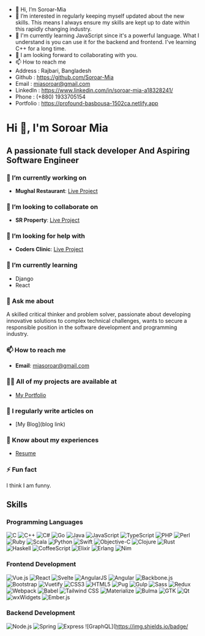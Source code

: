 - 👋 Hi, I’m Soroar-Mia
- 👀 I’m interested in regularly keeping myself updated about the new skills. This means I always ensure my skills are kept up to date within this rapidly          changing industry.
- 🌱 I'm currently learning JavaScript since it's a powerful language. What I understand is you can use it for the backend and frontend. I've learning  C++ 
      for a long time.
- 💞️ I am looking forward to collaborating with you.
- 📫 How to reach me
- Address : Rajbari,  Bangladesh
- Github     : https://github.com/Soroar-Mia
- Email     : miasoroar@gmail.com
- LinkedIn : https://www.linkedin.com/in/soroar-mia-a18328241/
- Phone    : (+880) 1933705154
- Portfolio  : https://profound-basbousa-1502ca.netlify.app

<!---
Soroar-Mia/Soroar-Mia is a ✨ special ✨ repository because its `README.md` (this file) appears on your GitHub profile.
You can click the Preview link to take a look at your changes.
--->




# Hi 👋, I'm Soroar Mia

## A passionate full stack developer And Aspiring Software Engineer

### 🔭 I’m currently working on
- **Mughal Restaurant**: [Live Project](https://funny-basbousa-06e58d.netlify.app)

### 👯 I’m looking to collaborate on
- **SR Property**: [Live Project](https://jade-seahorse-b8e2aa.netlify.app)

### 🤝 I’m looking for help with
- **Coders Clinic**: [Live Project](https://coders-clinic-fc76f.web.app/)

### 🌱 I’m currently learning
- Django
- React

### 💬 Ask me about
A skilled critical thinker and problem solver, passionate about developing innovative solutions to complex technical challenges, wants to secure a responsible position in the software development and programming industry.

### 📫 How to reach me
- **Email**: miasoroar@gmail.com

### 👨‍💻 All of my projects are available at
- [My Portfolio](https://dainty-kitsune-d0fdc3.netlify.app/)

### 📝 I regularly write articles on
- [My Blog](blog link)

### 📄 Know about my experiences
- [Resume](https://drive.google.com/file/d/1JlgLVDotIv5Y-JEK0wjWg_EJcGLP0IvB/view?usp=sharing)

### ⚡ Fun fact
I think I am funny.

## Skills

### Programming Languages
![C](https://img.shields.io/badge/C-A8B9CC?style=for-the-badge&logo=c&logoColor=white)
![C++](https://img.shields.io/badge/C++-00599C?style=for-the-badge&logo=cplusplus&logoColor=white)
![C#](https://img.shields.io/badge/C%23-239120?style=for-the-badge&logo=csharp&logoColor=white)
![Go](https://img.shields.io/badge/Go-00ADD8?style=for-the-badge&logo=go&logoColor=white)
![Java](https://img.shields.io/badge/Java-007396?style=for-the-badge&logo=java&logoColor=white)
![JavaScript](https://img.shields.io/badge/JavaScript-F7DF1E?style=for-the-badge&logo=javascript&logoColor=black)
![TypeScript](https://img.shields.io/badge/TypeScript-007ACC?style=for-the-badge&logo=typescript&logoColor=white)
![PHP](https://img.shields.io/badge/PHP-777BB4?style=for-the-badge&logo=php&logoColor=white)
![Perl](https://img.shields.io/badge/Perl-39457E?style=for-the-badge&logo=perl&logoColor=white)
![Ruby](https://img.shields.io/badge/Ruby-CC342D?style=for-the-badge&logo=ruby&logoColor=white)
![Scala](https://img.shields.io/badge/Scala-DC322F?style=for-the-badge&logo=scala&logoColor=white)
![Python](https://img.shields.io/badge/Python-3776AB?style=for-the-badge&logo=python&logoColor=white)
![Swift](https://img.shields.io/badge/Swift-FA7343?style=for-the-badge&logo=swift&logoColor=white)
![Objective-C](https://img.shields.io/badge/Objective--C-EB4949?style=for-the-badge&logo=apple&logoColor=white)
![Clojure](https://img.shields.io/badge/Clojure-5881D8?style=for-the-badge&logo=clojure&logoColor=white)
![Rust](https://img.shields.io/badge/Rust-000000?style=for-the-badge&logo=rust&logoColor=white)
![Haskell](https://img.shields.io/badge/Haskell-5D4F85?style=for-the-badge&logo=haskell&logoColor=white)
![CoffeeScript](https://img.shields.io/badge/CoffeeScript-2F2625?style=for-the-badge&logo=coffeescript&logoColor=white)
![Elixir](https://img.shields.io/badge/Elixir-4B275F?style=for-the-badge&logo=elixir&logoColor=white)
![Erlang](https://img.shields.io/badge/Erlang-A90533?style=for-the-badge&logo=erlang&logoColor=white)
![Nim](https://img.shields.io/badge/Nim-FFE953?style=for-the-badge&logo=nim&logoColor=white)

### Frontend Development
![Vue.js](https://img.shields.io/badge/Vue.js-4FC08D?style=for-the-badge&logo=vue.js&logoColor=white)
![React](https://img.shields.io/badge/React-61DAFB?style=for-the-badge&logo=react&logoColor=black)
![Svelte](https://img.shields.io/badge/Svelte-FF3E00?style=for-the-badge&logo=svelte&logoColor=white)
![AngularJS](https://img.shields.io/badge/AngularJS-E23237?style=for-the-badge&logo=angularjs&logoColor=white)
![Angular](https://img.shields.io/badge/Angular-DD0031?style=for-the-badge&logo=angular&logoColor=white)
![Backbone.js](https://img.shields.io/badge/Backbone.js-0071B5?style=for-the-badge&logo=backbone.js&logoColor=white)
![Bootstrap](https://img.shields.io/badge/Bootstrap-7952B3?style=for-the-badge&logo=bootstrap&logoColor=white)
![Vuetify](https://img.shields.io/badge/Vuetify-1867C0?style=for-the-badge&logo=vuetify&logoColor=white)
![CSS3](https://img.shields.io/badge/CSS3-1572B6?style=for-the-badge&logo=css3&logoColor=white)
![HTML5](https://img.shields.io/badge/HTML5-E34F26?style=for-the-badge&logo=html5&logoColor=white)
![Pug](https://img.shields.io/badge/Pug-A86454?style=for-the-badge&logo=pug&logoColor=white)
![Gulp](https://img.shields.io/badge/Gulp-CF4647?style=for-the-badge&logo=gulp&logoColor=white)
![Sass](https://img.shields.io/badge/Sass-CC6699?style=for-the-badge&logo=sass&logoColor=white)
![Redux](https://img.shields.io/badge/Redux-764ABC?style=for-the-badge&logo=redux&logoColor=white)
![Webpack](https://img.shields.io/badge/Webpack-8DD6F9?style=for-the-badge&logo=webpack&logoColor=black)
![Babel](https://img.shields.io/badge/Babel-F9DC3E?style=for-the-badge&logo=babel&logoColor=black)
![Tailwind CSS](https://img.shields.io/badge/Tailwind%20CSS-38B2AC?style=for-the-badge&logo=tailwind-css&logoColor=white)
![Materialize](https://img.shields.io/badge/Materialize-EE6E73?style=for-the-badge&logo=materialize&logoColor=white)
![Bulma](https://img.shields.io/badge/Bulma-00D1B2?style=for-the-badge&logo=bulma&logoColor=white)
![GTK](https://img.shields.io/badge/GTK-4A86CF?style=for-the-badge&logo=gtk&logoColor=white)
![Qt](https://img.shields.io/badge/Qt-41CD52?style=for-the-badge&logo=qt&logoColor=white)
![wxWidgets](https://img.shields.io/badge/wxWidgets-1597E5?style=for-the-badge&logo=wxwidgets&logoColor=white)
![Ember.js](https://img.shields.io/badge/Ember.js-E04E39?style=for-the-badge&logo=ember.js&logoColor=white)

### Backend Development
![Node.js](https://img.shields.io/badge/Node.js-339933?style=for-the-badge&logo=node.js&logoColor=white)
![Spring](https://img.shields.io/badge/Spring-6DB33F?style=for-the-badge&logo=spring&logoColor=white)
![Express](https://img.shields.io/badge/Express-000000?style=for-the-badge&logo=express&logoColor=white)
![GraphQL](https://img.shields.io/badge/

